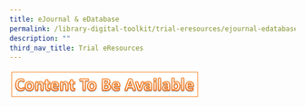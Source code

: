 ```yaml
---
title: eJournal & eDatabase
permalink: /library-digital-toolkit/trial-eresources/ejournal-edatabase/
description: ""
third_nav_title: Trial eResources
---
```


![](/images/Library%20Digital%20Toolkit/Content-to-be.png)